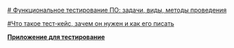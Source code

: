 [# Функциональное тестирование ПО: задачи, виды, методы проведения ](https://practicum.yandex.ru/blog/funkcionalnoe-testirovanie-po/)

[#Что такое тест‑кейс, зачем он нужен и как его писать](https://practicum.yandex.ru/blog/chto-takoe-test-keys-i-kak-ego-sostavit/)

[**Приложение для тестирование**](https://www.samsung.com/ru/)